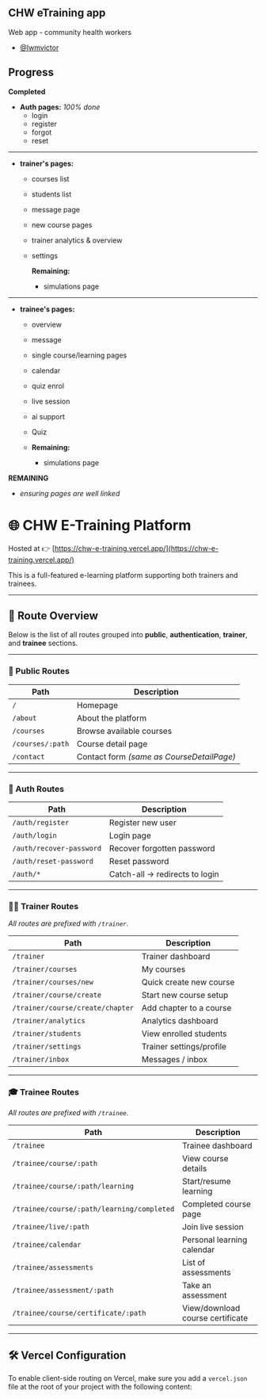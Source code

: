 ## CHW eTraining app

Web app - community health workers

- [@Iwmvictor](https://github.com/iwmvictor)

## Progress

**Completed**

- **Auth pages:** _100% done_
  - login
  - register
  - forgot
  - reset

<hr>

- **trainer's pages:**

  - courses list
  - students list
  - message page
  - new course pages
  - trainer analytics & overview
  - settings

    **Remaining:**

    - simulations page

<hr/>

- **trainee's pages:**

  - overview
  - message
  - single course/learning pages
  - calendar
  - quiz enrol
  - live session
  - ai support
  - Quiz

  - **Remaining:**

    - simulations page

**REMAINING**

- _ensuring pages are well linked_


# 🌐 CHW E-Training Platform

Hosted at 👉 [https://chw-e-training.vercel.app/](https://chw-e-training.vercel.app/)

This is a full-featured e-learning platform supporting both trainers and trainees.

---

## 🧭 Route Overview

Below is the list of all routes grouped into **public**, **authentication**, **trainer**, and **trainee** sections.

---

### 🚪 Public Routes

| Path             | Description                               |
| ---------------- | ----------------------------------------- |
| `/`              | Homepage                                  |
| `/about`         | About the platform                        |
| `/courses`       | Browse available courses                  |
| `/courses/:path` | Course detail page                        |
| `/contact`       | Contact form _(same as CourseDetailPage)_ |

---

### 🔐 Auth Routes

| Path                     | Description                    |
| ------------------------ | ------------------------------ |
| `/auth/register`         | Register new user              |
| `/auth/login`            | Login page                     |
| `/auth/recover-password` | Recover forgotten password     |
| `/auth/reset-password`   | Reset password                 |
| `/auth/*`                | Catch-all → redirects to login |

---

### 👨‍🏫 Trainer Routes

_All routes are prefixed with `/trainer`._

| Path                             | Description              |
| -------------------------------- | ------------------------ |
| `/trainer`                       | Trainer dashboard        |
| `/trainer/courses`               | My courses               |
| `/trainer/courses/new`           | Quick create new course  |
| `/trainer/course/create`         | Start new course setup   |
| `/trainer/course/create/chapter` | Add chapter to a course  |
| `/trainer/analytics`             | Analytics dashboard      |
| `/trainer/students`              | View enrolled students   |
| `/trainer/settings`              | Trainer settings/profile |
| `/trainer/inbox`                 | Messages / inbox         |

---

### 🎓 Trainee Routes

_All routes are prefixed with `/trainee`._

| Path                                       | Description                      |
| ------------------------------------------ | -------------------------------- |
| `/trainee`                                 | Trainee dashboard                |
| `/trainee/course/:path`                    | View course details              |
| `/trainee/course/:path/learning`           | Start/resume learning            |
| `/trainee/course/:path/learning/completed` | Completed course page            |
| `/trainee/live/:path`                      | Join live session                |
| `/trainee/calendar`                        | Personal learning calendar       |
| `/trainee/assessments`                     | List of assessments              |
| `/trainee/assessment/:path`                | Take an assessment               |
| `/trainee/course/certificate/:path`        | View/download course certificate |

---

## 🛠 Vercel Configuration

To enable client-side routing on Vercel, make sure you add a `vercel.json` file at the root of your project with the following content:
